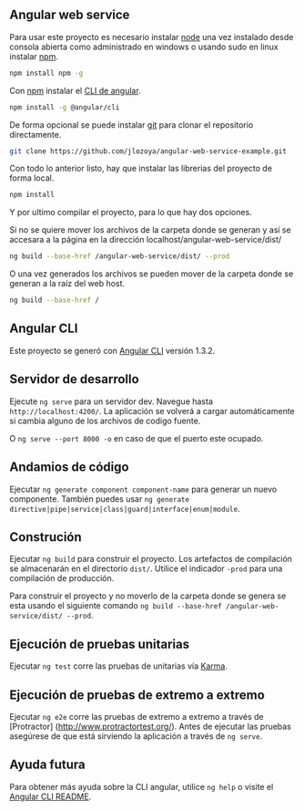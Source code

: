 ## Angular web service

Para usar este proyecto es necesario instalar [node](https://nodejs.org/es/) una vez instalado desde consola abierta como administrado en windows o usando sudo en linux instalar [npm](http://blog.npmjs.org/post/85484771375/how-to-install-npm).

```bash
npm install npm -g
```

Con [npm](https://www.npmjs.com/) instalar el [CLI de angular](https://github.com/angular/angular-cli).

```bash
npm install -g @angular/cli
```

De forma opcional se puede instalar [git](https://git-scm.com/) para clonar el repositorio directamente.

```bash
git clone https://github.com/jlozoya/angular-web-service-example.git
```

Con todo lo anterior listo, hay que instalar las librerias del proyecto de forma local.

```bash
npm install
```

Y por ultimo compilar el proyecto, para lo que hay dos opciones.

Si no se quiere mover los archivos de la carpeta donde se generan y así se accesara a la página en la dirección localhost/angular-web-service/dist/

```bash
ng build --base-href /angular-web-service/dist/ --prod
```

O una vez generados los archivos se pueden mover de la carpeta donde se generan a la raíz del web host.

```bash
ng build --base-href /
```
## Angular CLI

Este proyecto se generó con [Angular CLI](https://github.com/angular/angular-cli) versión 1.3.2.

## Servidor de desarrollo

Ejecute `ng serve` para un servidor dev. Navegue hasta `http://localhost:4200/`. La aplicación se volverá a cargar automáticamente si cambia alguno de los archivos de codigo fuente.

O `ng serve --port 8000 -o` en caso de que el puerto este ocupado.

## Andamios de código

Ejecutar `ng generate component component-name` para generar un nuevo componente. También puedes usar `ng generate directive|pipe|service|class|guard|interface|enum|module`.

## Construción

Ejecutar `ng build` para construir el proyecto. Los artefactos de compilación se almacenarán en el directorio `dist/`. Utilice el indicador `-prod` para una compilación de producción.

Para construir el proyecto y no moverlo de la carpeta donde se genera se esta usando el siguiente comando `ng build --base-href /angular-web-service/dist/ --prod`.

## Ejecución de pruebas unitarias

Ejecutar `ng test` corre las pruebas de unitarias vía [Karma](https://karma-runner.github.io).

## Ejecución de pruebas de extremo a extremo

Ejecutar `ng e2e` corre las pruebas de extremo a extremo a través de [Protractor] (http://www.protractortest.org/). Antes de ejecutar las pruebas asegúrese de que está sirviendo la aplicación a través de `ng serve`.

## Ayuda futura

Para obtener más ayuda sobre la CLI angular, utilice `ng help` o visite el [Angular CLI README](https://github.com/angular/angular-cli/blob/master/README.md).